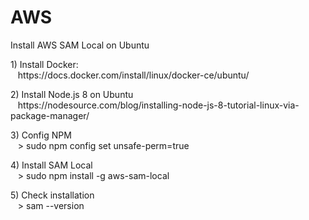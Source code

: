# AWS

<p/>Install AWS SAM Local on Ubuntu
<p/>1) Install Docker:
<br/>&nbsp;&nbsp;&nbsp;https://docs.docker.com/install/linux/docker-ce/ubuntu/
<p/>2) Install Node.js 8 on Ubuntu
<br/>&nbsp;&nbsp;&nbsp;https://nodesource.com/blog/installing-node-js-8-tutorial-linux-via-package-manager/
<p/>3) Config NPM
<br/>&nbsp;&nbsp;&nbsp;> sudo npm config set unsafe-perm=true
<p/>4) Install SAM Local
<br/>&nbsp;&nbsp;&nbsp;> sudo npm install -g aws-sam-local
<p/>5) Check installation
<br/>&nbsp;&nbsp;&nbsp;> sam --version


